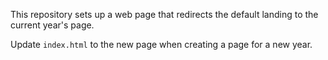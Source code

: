 This repository sets up a web page that redirects the default landing to
the current year's page.

Update `index.html` to the new page when creating a page for a new year.

